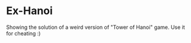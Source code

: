 # Ex-Hanoi
Showing the solution of a weird version of "Tower of Hanoi" game. Use it for cheating :)
<br/><br/>
